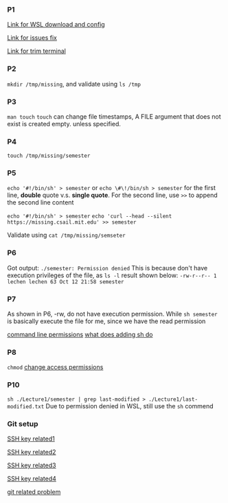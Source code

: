 ### P1
[Link for WSL download and config](https://docs.microsoft.com/en-us/windows/wsl/install-win10)

[Link for issues fix](https://github.com/microsoft/WSL/issues/5325)

[Link for trim terminal](https://askubuntu.com/questions/145618/how-can-i-shorten-my-command-line-bash-prompt)

### P2
`mkdir /tmp/missing`, and validate using `ls /tmp`

### P3
`man touch`
`touch` can change file timestamps, A FILE argument that does not exist is created empty. unless specified.

### P4
`touch /tmp/missing/semester`

### P5
`echo '#!/bin/sh' > semester` or `echo \#\!/bin/sh > semester` for the first line, **double** quote v.s. **single quote**.
For the second line, use `>>` to append the second line content

`echo '#!/bin/sh' > semester`
`echo 'curl --head --silent https://missing.csail.mit.edu' >> semester`

Validate using `cat /tmp/missing/semseter`

### P6
Got output: `./semester: Permission denied`
This is because don't have execution privileges of the file, as `ls -l` result shown below:
`-rw-r--r-- 1 lechen lechen 63 Oct 12 21:58 semester`

### P7 
As shown in P6, -rw, do not have execution permission.
While `sh semester` is basically execute the file for me, since we have the read permission

[command line permissions](https://linuxcommand.org/lc3_lts0090.php)
[what does adding sh do](https://askubuntu.com/questions/263504/what-does-adding-sh-do)

### P8
`chmod` [change access permissions](https://www.gnu.org/software/coreutils/manual/html_node/chmod-invocation.html#chmod-invocation)

### P10
`sh ./Lecture1/semester | grep last-modified > ./Lecture1/last-modified.txt` Due to permission denied in WSL, still use the `sh` commend

### Git setup
[SSH key related1](https://peteoshea.co.uk/setup-git-in-wsl/)

[SSH key related2](https://docs.github.com/en/github/using-git/caching-your-github-credentials-in-git)

[SSH key related3](https://docs.github.com/en/github/authenticating-to-github/generating-a-new-ssh-key-and-adding-it-to-the-ssh-agent)

[SSH key related4](https://docs.github.com/en/github/authenticating-to-github/adding-a-new-ssh-key-to-your-github-account)

[git related problem](https://evandontje.com/2020/03/03/setting-up-git-running-under-WSL/)